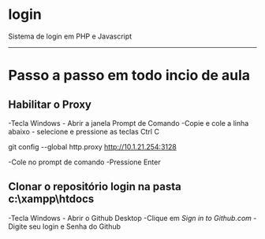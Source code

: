 # login
Sistema de login em PHP e Javascript

---
# Passo a passo em todo incio de aula

## Habilitar o Proxy
 -Tecla Windows - Abrir a janela Prompt de Comando
 -Copie e cole a linha abaixo - selecione e pressione as teclas Ctrl C

  git config --global http.proxy http://10.1.21.254:3128

  -Cole no prompt de comando
  -Pressione Enter

## Clonar o repositório **login** na pasta **c:\xampp\htdocs**
  -Tecla Windows - Abrir o Github Desktop
  -Clique em *Sign in to Github.com*
  -Digite seu login e Senha do Github

